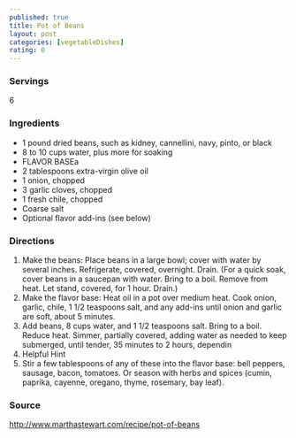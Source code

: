 ```yaml
---
published: true
title: Pot of Beans
layout: post
categories: [vegetableDishes]
rating: 0
---
```

### Servings
6

### Ingredients
- 1 pound dried beans, such as kidney, cannellini, navy, pinto, or black
- 8 to 10 cups water, plus more for soaking
- FLAVOR BASEa
- 2 tablespoons extra-virgin olive oil
- 1 onion, chopped
- 3 garlic cloves, chopped
- 1 fresh chile, chopped
- Coarse salt
- Optional flavor add-ins (see below)


### Directions
1. Make the beans: Place beans in a large bowl; cover with water by several inches. Refrigerate, covered, overnight. Drain. (For a quick soak, cover beans in a saucepan with water. Bring to a boil. Remove from heat. Let stand, covered, for 1 hour. Drain.)
2. Make the flavor base: Heat oil in a pot over medium heat. Cook onion, garlic, chile, 1 1/2 teaspoons salt, and any add-ins until onion and garlic are soft, about 5 minutes.
3. Add beans, 8 cups water, and 1 1/2 teaspoons salt. Bring to a boil. Reduce heat. Simmer, partially covered, adding water as needed to keep submerged, until tender, 35 minutes to 2 hours, dependin
4. Helpful Hint
5. Stir a few tablespoons of any of these into the flavor base: bell peppers, sausage, bacon, tomatoes. Or season with herbs and spices (cumin, paprika, cayenne, oregano, thyme, rosemary, bay leaf).

### Source
<a href="http://www.marthastewart.com/recipe/pot-of-beans" target="new">http://www.marthastewart.com/recipe/pot-of-beans</a>
